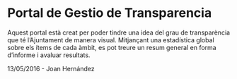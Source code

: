 # Portal de Gestio de Transparencia
Aquest portal està creat per poder tindre una idea del grau de transparència que té l’Ajuntament de manera visual. Mitjançant una estadística global sobre els ítems de cada àmbit, es pot treure un resum general en forma d’informe i avaluar resultats.





13/05/2016 - Joan Hernández
